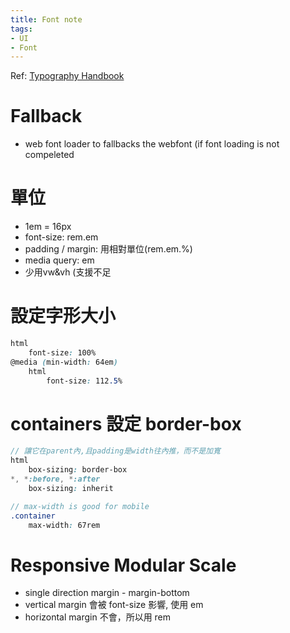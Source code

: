 ```yaml
---
title: Font note
tags:
- UI
- Font
---
```


Ref: [Typography Handbook](http://typographyhandbook.com/)

# Fallback
- web font loader to fallbacks the webfont (if font loading is not compeleted

# 單位
- 1em = 16px
- font-size: rem.em
- padding / margin: 用相對單位(rem.em.%)
- media query: em
- 少用vw&vh (支援不足

<!-- more -->

# 設定字形大小
``` SCSS
html
	font-size: 100%
@media (min-width: 64em)
	html
		font-size: 112.5%
```

# containers 設定 border-box
``` SCSS
// 讓它在parent內,且padding是width往內推，而不是加寬
html
	box-sizing: border-box
*, *:before, *:after
	box-sizing: inherit
```

``` SCSS
// max-width is good for mobile
.container
	max-width: 67rem
```


# Responsive Modular Scale

- single direction margin - margin-bottom
- vertical margin 會被 font-size 影響, 使用 em
- horizontal margin 不會，所以用 rem